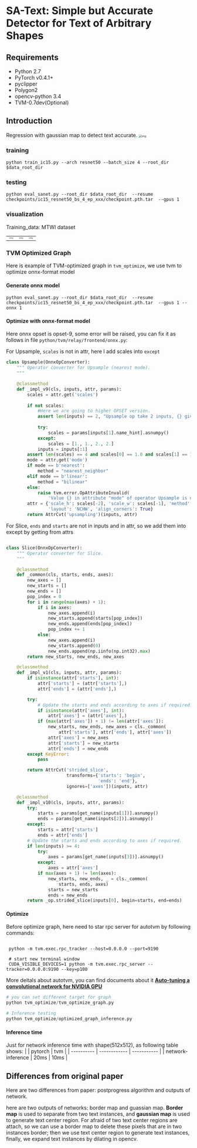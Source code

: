 # SA-Text: Simple but Accurate Detector for Text of Arbitrary Shapes

## Requirements
* Python 2.7
* PyTorch v0.4.1+
* pyclipper
* Polygon2
* opencv-python 3.4
* TVM-0.7dev(Optional)

## Introduction

Regression with gaussian map to detect text accurate.
<img src="figure/WX20200214-220416@2x.png" alt="img" style="zoom:50%;" />

### training

```shell
python train_ic15.py --arch resnet50 --batch_size 4 --root_dir $data_root_dir  
```

### testing

```shell
python eval_sanet.py --root_dir $data_root_dir  --resume checkpoints/ic15_resnet50_bs_4_ep_xxx/checkpoint.pth.tar  --gpus 1
```

### visualization

Training_data: MTWI dataset

|                                                              |                                                        |                                                        |
| ------------------------------------------------------------ | :----------------------------------------------------: | ------------------------------------------------------ |
| <img src="figure/1.png" alt="img" style="zoom:25%;" />| <img src="figure/2.png" alt="img" style="zoom:25%;" /> | <img src="figure/3.png" alt="img" style="zoom:25%;" /> |


### TVM Optimized Graph
Here is example of TVM-optimized graph in `tvm_optimize`, we use tvm to optimize onnx-format model

#### Generate onnx model

```
python eval_sanet.py --root_dir $data_root_dir  --resume checkpoints/ic15_resnet50_bs_4_ep_xxx/checkpoint.pth.tar  --gpus 1 --onnx 1
```

#### Optimize with onnx-format model
Here onnx opset is opset-9, some error will be raised, you can fix it as follows in file `python/tvm/relay/frontend/onnx.py`:

For Upsample, `scales` is not in attr, here I add scales into `except`
```python
class Upsample(OnnxOpConverter):
    """ Operator converter for Upsample (nearest mode).
    """

    @classmethod
    def _impl_v9(cls, inputs, attr, params):
        scales = attr.get('scales')
        
        if not scales:
            #Here we are going to higher OPSET version.
            assert len(inputs) == 2, "Upsample op take 2 inputs, {} given".format(len(inputs))
            
            try:
                scales = params[inputs[1].name_hint].asnumpy()
            except:
                scales = [1., 1., 2., 2.]
            inputs = inputs[:1]
        assert len(scales) == 4 and scales[0] == 1.0 and scales[1] == 1.0
        mode = attr.get('mode')
        if mode == b'nearest':
            method = "nearest_neighbor"
        elif mode == b'linear':
            method = "bilinear"
        else:
            raise tvm.error.OpAttributeInvalid(
                'Value {} in attribute "mode" of operator Upsample is not valid.'.format(mode))
        attr = {'scale_h': scales[-2], 'scale_w': scales[-1], 'method': method,
                'layout': 'NCHW', 'align_corners': True}
        return AttrCvt('upsampling')(inputs, attr)

```

For Slice, `ends` and `starts` are not in inputs and in attr, so we add them into except by getting from attrs
```python

class Slice(OnnxOpConverter):
    """ Operator converter for Slice.
    """

    @classmethod
    def _common(cls, starts, ends, axes):
        new_axes = []
        new_starts = []
        new_ends = []
        pop_index = 0
        for i in range(max(axes) + 1):
            if i in axes:
                new_axes.append(i)
                new_starts.append(starts[pop_index])
                new_ends.append(ends[pop_index])
                pop_index += 1
            else:
                new_axes.append(i)
                new_starts.append(0)
                new_ends.append(np.iinfo(np.int32).max)
        return new_starts, new_ends, new_axes

    @classmethod
    def _impl_v1(cls, inputs, attr, params):
        if isinstance(attr['starts'], int):
            attr['starts'] = (attr['starts'],)
            attr['ends'] = (attr['ends'],)

        try:
            # Update the starts and ends according to axes if required.
            if isinstance(attr['axes'], int):
                attr['axes'] = (attr['axes'],)
            if (max(attr['axes']) + 1) != len(attr['axes']):
                new_starts, new_ends, new_axes = cls._common(
                    attr['starts'], attr['ends'], attr['axes'])
                attr['axes'] = new_axes
                attr['starts'] = new_starts
                attr['ends'] = new_ends
        except KeyError:
            pass

        return AttrCvt('strided_slice',
                       transforms={'starts': 'begin',
                                   'ends': 'end'},
                       ignores=['axes'])(inputs, attr)

    @classmethod
    def _impl_v10(cls, inputs, attr, params):
        try:
            starts = params[get_name(inputs[1])].asnumpy()
            ends = params[get_name(inputs[2])].asnumpy()
        except:
            starts = attr['starts']
            ends = attr['ends']
        # Update the starts and ends according to axes if required.
        if len(inputs) >= 4:
            try:
                axes = params[get_name(inputs[3])].asnumpy()
            except:
                axes = attr['axes']
            if max(axes + 1) != len(axes):
                new_starts, new_ends, _ = cls._common(
                    starts, ends, axes)
                starts = new_starts
                ends = new_ends
        return _op.strided_slice(inputs[0], begin=starts, end=ends)
```

#### Optimize
Before optimize graph, here need to star rpc server for autotvm by following commands:
```shell

 python -m tvm.exec.rpc_tracker --host=0.0.0.0 --port=9190 
 
 # start new terminal window
 CUDA_VISIBLE_DEVICES=1 python -m tvm.exec.rpc_server --tracker=0.0.0.0:9190 --key=p100
```
More deitals about autotvm, you can find documents about it [**Auto-tuning a convolutional network for NVIDIA GPU**](https://docs.tvm.ai/tutorials/autotvm/tune_relay_cuda.html)
```python
# you can set different target for graph
python tvm_optimize/tvm_optimize_graph.py
```

```python
# Inference testing
python tvm_optimize/optimized_graph_inference.py
```

#### Inference time
Just for network inference time with shape(512x512), as following table shows:
|  | pytorch | tvm |
| ---------- | ------------ | ----------- |
| network-inference | 20ms | 10ms |


## Differences from original paper

Here are two differences from paper: postprogress algorithm and outputs of network.

here are two outputs of networks: border map and guassian map. **Border map** is used to separate from two text instances, and **gaussian map** is used to generate text center region. For afraid of two text center regions are attach, so we can use a border map to delete these pixels that are in two instances border; then we use text center region to generate text instances, finally, we expand text instances by dilating in opencv.

